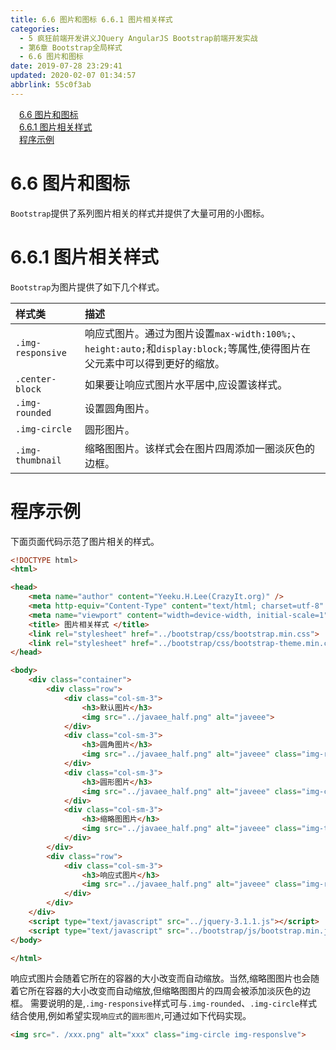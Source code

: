 ```yaml
---
title: 6.6 图片和图标 6.6.1 图片相关样式
categories: 
  - 5 疯狂前端开发讲义JQuery AngularJS Bootstrap前端开发实战
  - 第6章 Bootstrap全局样式
  - 6.6 图片和图标
date: 2019-07-28 23:29:41
updated: 2020-02-07 01:34:57
abbrlink: 55c0f3ab
---
```

<div id='my_toc'><a href="/JavaReadingNotes/55c0f3ab/#6-6-图片和图标" class="header_1">6.6 图片和图标</a>&nbsp;<br><a href="/JavaReadingNotes/55c0f3ab/#6-6-1-图片相关样式" class="header_1">6.6.1 图片相关样式</a>&nbsp;<br><a href="/JavaReadingNotes/55c0f3ab/#程序示例" class="header_1">程序示例</a>&nbsp;<br></div>
<style>.header_1{margin-left: 1em;}.header_2{margin-left: 2em;}.header_3{margin-left: 3em;}.header_4{margin-left: 4em;}.header_5{margin-left: 5em;}.header_6{margin-left: 6em;}</style>
<!--more-->
<script>if (navigator.platform.search('arm')==-1){document.getElementById('my_toc').style.display = 'none';}var e,p = document.getElementsByTagName('p');while (p.length>0) {e = p[0];e.parentElement.removeChild(e);}</script>

<!--end-->
<!--SSTStart-->
# 6.6 图片和图标 #
`Bootstrap`提供了系列图片相关的样式并提供了大量可用的小图标。
# 6.6.1 图片相关样式 #
`Bootstrap`为图片提供了如下几个样式。
<!--replace:img=I M G-->

|样式类|描述|
|:---|:---|
|`.img-responsive`|响应式图片。通过为图片设置`max-width:100%;`、`height:auto;`和`display:block;`等属性,使得图片在父元素中可以得到更好的缩放。|
|`.center-block`|如果要让响应式图片水平居中,应设置该样式。|
|`.img-rounded`|设置圆角图片。|
|`.img-circle`|圆形图片。|
|`.img-thumbnail`|缩略图图片。该样式会在图片四周添加一圈淡灰色的边框。|
<!--SSTStop-->
# 程序示例 #
下面页面代码示范了图片相关的样式。
```html
<!DOCTYPE html>
<html>

<head>
    <meta name="author" content="Yeeku.H.Lee(CrazyIt.org)" />
    <meta http-equiv="Content-Type" content="text/html; charset=utf-8" />
    <meta name="viewport" content="width=device-width, initial-scale=1">
    <title> 图片相关样式 </title>
    <link rel="stylesheet" href="../bootstrap/css/bootstrap.min.css">
    <link rel="stylesheet" href="../bootstrap/css/bootstrap-theme.min.css">
</head>

<body>
    <div class="container">
        <div class="row">
            <div class="col-sm-3">
                <h3>默认图片</h3>
                <img src="../javaee_half.png" alt="javeee">
            </div>
            <div class="col-sm-3">
                <h3>圆角图片</h3>
                <img src="../javaee_half.png" alt="javeee" class="img-rounded">
            </div>
            <div class="col-sm-3">
                <h3>圆形图片</h3>
                <img src="../javaee_half.png" alt="javeee" class="img-circle">
            </div>
            <div class="col-sm-3">
                <h3>缩略图图片</h3>
                <img src="../javaee_half.png" alt="javeee" class="img-thumbnail">
            </div>
        </div>
        <div class="row">
            <div class="col-sm-3">
                <h3>响应式图片</h3>
                <img src="../javaee_half.png" alt="javeee" class="img-responsive">
            </div>
        </div>
    </div>
    <script type="text/javascript" src="../jquery-3.1.1.js"></script>
    <script type="text/javascript" src="../bootstrap/js/bootstrap.min.js"></script>
</body>

</html>
```
<!--SSTStart-->
响应式图片会随着它所在的容器的大小改变而自动缩放。当然,缩略图图片也会随着它所在容器的大小改变而自动缩放,但缩略图图片的四周会被添加淡灰色的边框。
需要说明的是,`.img-responsive`样式可与`.img-rounded`、`.img-circle`样式结合使用,例如希望实现`响应式`的`圆形图片`,可通过如下代码实现。
```html
<img src=". /xxx.png" alt="xxx" class="img-circle img-responslve">
```
<!--SSTStop-->

